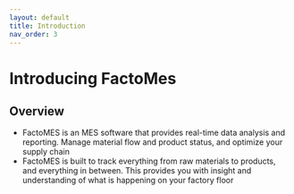 ```yaml
---
layout: default
title: Introduction
nav_order: 3
---
```

# Introducing FactoMes

## Overview
 *  FactoMES is an MES software that provides real-time data analysis and reporting. Manage material flow and product status, and optimize your supply chain
 *  FactoMES is built to track everything from raw materials to products, and everything in between. This provides you with insight and understanding of what is happening on your factory floor


